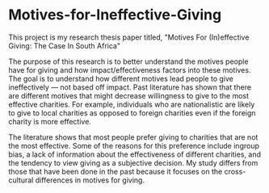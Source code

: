 # Motives-for-Ineffective-Giving
This project is my research thesis paper titled, "Motives For (In)effective Giving: The Case In South Africa"  

The purpose of this research is to better understand the motives people have for giving and how impact/effectiveness factors into these motives. 
The goal is to understand how different motives lead people to give ineffectively — not based off impact. 
Past literature has shown that there are different motives that might decrease willingness to give to the most effective charities. 
For example, individuals who are nationalistic are likely to give to local charities as opposed to foreign charities even if the foreign charity is more effective.

The literature shows that most people prefer giving to charities that are not the most effective. 
Some of the reasons for this preference include ingroup bias, a lack of information about the effectiveness of different charities, and the tendency to view giving as a subjective decision. 
My study differs from those that have been done in the past because it focuses on the cross-cultural differences in motives for giving. 
